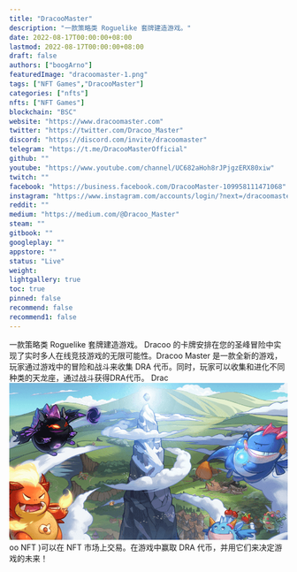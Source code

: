 ```yaml
---
title: "DracooMaster"
description: "一款策略类 Roguelike 套牌建造游戏。"
date: 2022-08-17T00:00:00+08:00
lastmod: 2022-08-17T00:00:00+08:00
draft: false
authors: ["boogArno"]
featuredImage: "dracoomaster-1.png"
tags: ["NFT Games","DracooMaster"]
categories: ["nfts"]
nfts: ["NFT Games"]
blockchain: "BSC"
website: "https://www.dracoomaster.com"
twitter: "https://twitter.com/Dracoo_Master"
discord: "https://discord.com/invite/dracoomaster"
telegram: "https://t.me/DracooMasterOfficial"
github: ""
youtube: "https://www.youtube.com/channel/UC682aHoh8rJPjgzERX80xiw"
twitch: ""
facebook: "https://business.facebook.com/DracooMaster-109958111471068"
instagram: "https://www.instagram.com/accounts/login/?next=/dracoomaster"
reddit: ""
medium: "https://medium.com/@Dracoo_Master"
steam: ""
gitbook: ""
googleplay: ""
appstore: ""
status: "Live"
weight: 
lightgallery: true
toc: true
pinned: false
recommend: false
recommend1: false
---
```

一款策略类 Roguelike 套牌建造游戏。 Dracoo 的卡牌安排在您的圣峰冒险中实现了实时多人在线竞技游戏的无限可能性。Dracoo Master 是一款全新的游戏，玩家通过游戏中的冒险和战斗来收集 DRA 代币。同时，玩家可以收集和进化不同种类的天龙座，通过战斗获得DRA代币。 Drac![section5_1.1bd1764f](section5_1.1bd1764f.png)oo NFT )可以在 NFT 市场上交易。在游戏中赢取 DRA 代币，并用它们来决定游戏的未来！